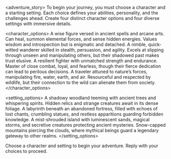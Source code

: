 <adventure_story>
  <setup>
    To begin your journey, you must choose a character and a starting setting. Each choice defines your abilities, personality, and the challenges ahead. Create four distinct character options and four diverse settings with immersive details.
  </setup>

  <character_options>
    <character name="Mystic Sage">
      <description>A wise figure versed in ancient spells and arcane arts. Can heal, summon elemental forces, and sense hidden energies. Values wisdom and introspection but is enigmatic and detached.</description>
    </character>
    <character name="Shadowed Rogue">
      <description>A nimble, quick-witted wanderer skilled in stealth, persuasion, and agility. Excels at slipping through unseen and manipulating others, but their shadowed past makes trust elusive.</description>
    </character>
    <character name="Battle-Hardened Warrior">
      <description>A resilient fighter with unmatched strength and endurance. Master of close combat, loyal, and fearless, though their fierce dedication can lead to perilous decisions.</description>
    </character>
    <character name="Elemental Shaman">
      <description>A traveler attuned to nature’s forces, manipulating fire, water, earth, and air. Resourceful and respected by wildlife, but their connection to the wild can alienate them from society.</description>
    </character>
  </character_options>

  <setting_options>
    <setting name="Enchanted Forest">
      <description>A shadowy woodland teeming with ancient trees and whispering spirits. Hidden relics and strange creatures await in its dense foliage.</description>
    </setting>
    <setting name="Forgotten Catacombs">
      <description>A labyrinth beneath an abandoned fortress, filled with echoes of lost chants, crumbling statues, and restless apparitions guarding forbidden knowledge.</description>
    </setting>
    <setting name="Shimmering Isle">
      <description>A mist-shrouded island with luminescent sands, magical storms, and secretive creatures protecting ancient mysteries.</description>
    </setting>
    <setting name="Celestial Peaks">
      <description>Snow-capped mountains piercing the clouds, where mythical beings guard a legendary gateway to other realms.</description>
    </setting>
  </setting_options>

  <instructions>
    <prompt>Choose a character and setting to begin your adventure. Reply with your choices to proceed.</prompt>
  </instructions>
</adventure_story>